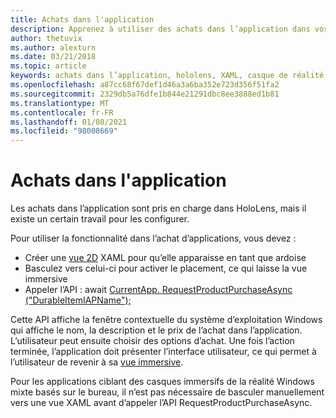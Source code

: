 ```yaml
---
title: Achats dans l'application
description: Apprenez à utiliser des achats dans l’application dans vos applications de réalité mixte avec des vues XAML 2D et une fenêtre contextuelle du système d’exploitation Windows.
author: thetuvix
ms.author: alexturn
ms.date: 03/21/2018
ms.topic: article
keywords: achats dans l’application, hololens, XAML, casque de réalité mixte, casque Windows Mixed realisation, casque de réalité virtuelle
ms.openlocfilehash: a87cc68f67def1d46a3a6ba352e723d356f51fa2
ms.sourcegitcommit: 2329db5a76dfe1b844e21291dbc8ee3888ed1b81
ms.translationtype: MT
ms.contentlocale: fr-FR
ms.lasthandoff: 01/08/2021
ms.locfileid: "98008669"
---
```

# <a name="in-app-purchases"></a>Achats dans l'application

Les achats dans l’application sont pris en charge dans HoloLens, mais il existe un certain travail pour les configurer.

Pour utiliser la fonctionnalité dans l’achat d’applications, vous devez :
* Créer une [vue 2D](../design/app-views.md) XAML pour qu’elle apparaisse en tant que ardoise
* Basculez vers celui-ci pour activer le placement, ce qui laisse la vue immersive
* Appeler l’API : await [CurrentApp. RequestProductPurchaseAsync ("DurableItemIAPName");](https://docs.microsoft.com/uwp/api/windows.applicationmodel.store.currentapp#Windows_ApplicationModel_Store_CurrentApp_RequestProductPurchaseAsync_System_String_)

Cette API affiche la fenêtre contextuelle du système d’exploitation Windows qui affiche le nom, la description et le prix de l’achat dans l’application. L’utilisateur peut ensuite choisir des options d’achat. Une fois l’action terminée, l’application doit présenter l’interface utilisateur, ce qui permet à l’utilisateur de revenir à sa [vue immersive](../design/app-views.md).

Pour les applications ciblant des casques immersifs de la réalité Windows mixte basés sur le bureau, il n’est pas nécessaire de basculer manuellement vers une vue XAML avant d’appeler l’API RequestProductPurchaseAsync.

